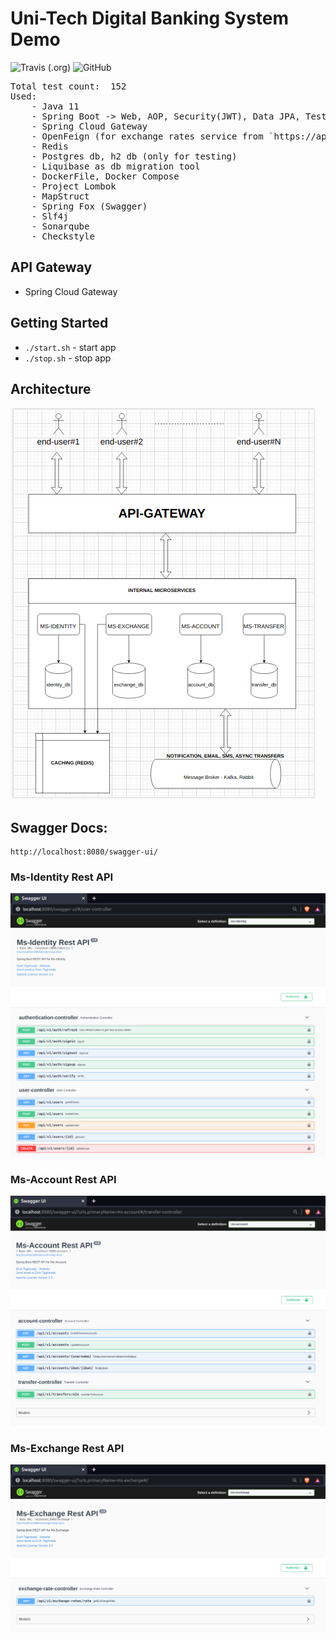 # Uni-Tech Digital Banking System Demo #

![Travis (.org)](https://img.shields.io/travis/isopropylcyanide/Jwt-Spring-Security-JPA)
![GitHub](https://img.shields.io/github/license/isopropylcyanide/Jwt-Spring-Security-JPA?color=blue)

<pre>
Total test count:  152
Used:
    - Java 11
    - Spring Boot -> Web, AOP, Security(JWT), Data JPA, Test, ArchTest, Validation
    - Spring Cloud Gateway
    - OpenFeign (for exchange rates service from `https://api.exchangerate.host/latest`
    - Redis
    - Postgres db, h2 db (only for testing)
    - Liquibase as db migration tool
    - DockerFile, Docker Compose
    - Project Lombok
    - MapStruct
    - Spring Fox (Swagger)
    - Slf4j
    - Sonarqube
    - Checkstyle
</pre>

## API Gateway ##

- Spring Cloud Gateway

## Getting Started ##

- `./start.sh` - start app
- `./stop.sh`  - stop app

## Architecture ##

![uni-tech-architecture](./_diagrams/architecture.png)

## Swagger Docs: ##

```
http://localhost:8080/swagger-ui/
```

### Ms-Identity Rest API ###

![ms-identity](./_diagrams/identity.png)

### Ms-Account Rest API ###

![ms-account](./_diagrams/account.png)

### Ms-Exchange Rest API ###

![ms-exchange](./_diagrams/exchange-rates.png)
